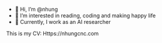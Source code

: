- 👋 Hi, I’m @nhung
- 👀 I’m interested in reading, coding and making happy life
- 🌱 Currently, I work as an AI researcher


This is my CV:
Https://nhungcnc.com
<!---
nhunguet/nhunguet is a ✨ special ✨ repository because its `README.md` (this file) appears on your GitHub profile.
You can click the Preview link to take a look at your changes.
--->
